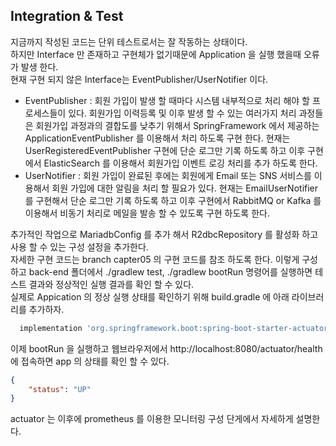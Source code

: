 Integration & Test
---
지금까지 작성된 코드는 단위 테스트로서는 잘 작동하는 상태이다.   
하지만 Interface 만 존재하고 구현체가 없기때문에 Application 을 실행 했을때 오류가 발생 한다.   
현재 구현 되지 않은 Interface는 EventPublisher/UserNotifier 이다.   

- EventPublisher : 회원 가입이 발생 할 때마다 시스템 내부적으로 처리 해야 할 프로세스들이 있다. 회원가입 이력등록 및 이후 발생 할 수 있는 여러가지 처리 과정들은 회원가입 과정과의 결합도를 낮추기 위해서 SpringFramework 에서 제공하는 ApplicationEventPublisher 를 이용해서 처리 하도록 구현 한다. 현재는 UserRegisteredEventPublisher 구현에 단순 로그만 기록 하도록 하고 이후 구현에서 ElasticSearch 를 이용해서 회원가입 이벤트 로깅 처리를 추가 하도록 한다.
- UserNotifier : 회원 가입이 완료된 후에는 회원에게 Email 또는 SNS 서비스를 이용해서 회원 가입에 대한 알림을 처리 할 필요가 있다. 현재는 EmailUserNotifier 를 구현해서 단순 로그만 기록 하도록 하고 이후 구현에서 RabbitMQ or Kafka 를 이용해서 비동기 처리로 메일을 발송 할 수 있도록 구현 하도록 한다.
   
추가적인 작업으로 MariadbConfig 를 추가 해서 R2dbcRepository 를 활성화 하고 사용 할 수 있는 구성 설정을 추가한다.   
자세한 구현 코드는 branch capter05 의 구현 코드를 참조 하도록 한다.
이렇게 구성하고 back-end 폴더에서 ./gradlew test, ./gradlew bootRun 명령어를 실행하면 테스트 결과와 정상적인 실행 결과를 확인 할 수 있다.   
실제로 Appication 의 정상 실행 상태를 확인하기 위해 build.gradle 에 아래 라이브러리를 추가하자.   
```gradle
  implementation 'org.springframework.boot:spring-boot-starter-actuator'
```
이제 bootRun 을 실행하고 웹브라우저에서 http://localhost:8080/actuator/health 에 접속하면 app 의 상태를 확인 할 수 있다.   
```json
{
    "status": "UP"
}
```
actuator 는 이후에 prometheus 를 이용한 모니터링 구성 단게에서 자세하게 설명한다.   

